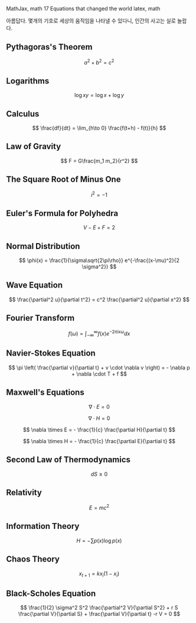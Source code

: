 MathJax, math
17 Equations that changed the world
latex, math

아름답다. 몇개의 기호로 세상의 움직임을 나타낼 수 있다니, 인간의 사고는 실로 놀랍다.

## Pythagoras's Theorem

$$
a^2 + b^2 = c^2
$$

## Logarithms

$$
\log xy = \log x + \log y
$$

## Calculus

$$
\frac{df}{dt} = \lim_{h\to 0} \frac{f(t+h) - f(t)}{h}
$$

## Law of Gravity

$$
F = G\frac{m_1 m_2}{r^2}
$$

## The Square Root of Minus One

$$
i^2 = -1
$$

## Euler's Formula for Polyhedra

$$
V - E + F = 2
$$

## Normal Distribution

$$
\phi(x) = \frac{1}{\sigma\sqrt{2\pi\rho}} e^{-\frac{(x-\mu)^2}{2 \sigma^2}}
$$

## Wave Equation

$$
\frac{\partial^2 u}{\partial t^2} = c^2 \frac{\partial^2 u}{\partial x^2}
$$

## Fourier Transform

$$
f(\omega) = \int_{-\infty}^\infty f(x) e^{-2\pi i x \omega}dx
$$

## Navier-Stokes Equation

$$
\pi \left( \frac{\partial v}{\partial t} + v \cdot \nabla v \right) =  - \nabla p + \nabla \cdot T + f
$$

## Maxwell's Equations

$$
\nabla \cdot E = 0
$$

$$
\nabla \cdot H = 0
$$

$$
\nabla \times E = - \frac{1}{c} \frac{\partial H}{\partial t}
$$

$$
\nabla \times H = - \frac{1}{c} \frac{\partial E}{\partial t}
$$

## Second Law of Thermodynamics

$$
dS \ge 0
$$

## Relativity

$$
E = mc^2
$$

## Information Theory

$$
H = -\sum p(x) \log p(x)
$$

## Chaos Theory

$$
x_{t+1} = kx_i(1-x_i)
$$

## Black-Scholes Equation

$$
\frac{1}{2} \sigma^2 S^2 \frac{\partial^2 V}{\partial S^2} + r S \frac{\partial V}{\partial S} + \frac{\partial V}{\partial t} -r V = 0
$$
